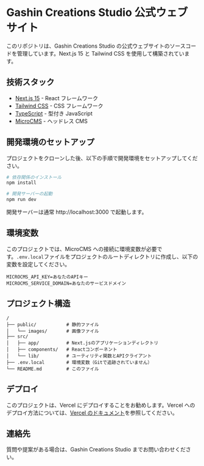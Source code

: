 # Gashin Creations Studio 公式ウェブサイト

このリポジトリは、Gashin Creations Studio の公式ウェブサイトのソースコードを管理しています。Next.js 15 と Tailwind CSS を使用して構築されています。

## 技術スタック

- [Next.js 15](https://nextjs.org/) - React フレームワーク
- [Tailwind CSS](https://tailwindcss.com/) - CSS フレームワーク
- [TypeScript](https://www.typescriptlang.org/) - 型付き JavaScript
- [MicroCMS](https://microcms.io/) - ヘッドレス CMS

## 開発環境のセットアップ

プロジェクトをクローンした後、以下の手順で開発環境をセットアップしてください。

```bash
# 依存関係のインストール
npm install

# 開発サーバーの起動
npm run dev
```

開発サーバーは通常 http://localhost:3000 で起動します。

## 環境変数

このプロジェクトでは、MicroCMS への接続に環境変数が必要です。`.env.local`ファイルをプロジェクトのルートディレクトリに作成し、以下の変数を設定してください。

```
MICROCMS_API_KEY=あなたのAPIキー
MICROCMS_SERVICE_DOMAIN=あなたのサービスドメイン
```

## プロジェクト構造

```
/
├── public/           # 静的ファイル
│   └── images/       # 画像ファイル
├── src/
│   ├── app/          # Next.jsのアプリケーションディレクトリ
│   ├── components/   # Reactコンポーネント
│   └── lib/          # ユーティリティ関数とAPIクライアント
├── .env.local        # 環境変数（Gitで追跡されていません）
└── README.md         # このファイル
```

## デプロイ

このプロジェクトは、Vercel にデプロイすることをお勧めします。Vercel へのデプロイ方法については、[Vercel のドキュメント](https://vercel.com/docs)を参照してください。

## 連絡先

質問や提案がある場合は、Gashin Creations Studio までお問い合わせください。
